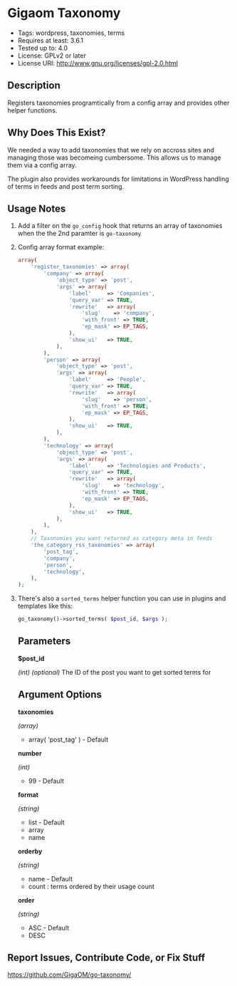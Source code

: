 Gigaom Taxonomy
===============

* Tags: wordpress, taxonomies, terms
* Requires at least: 3.6.1
* Tested up to: 4.0
* License: GPLv2 or later
* License URI: http://www.gnu.org/licenses/gpl-2.0.html

Description
-----------

Registers taxonomies programtically from a config array and provides other helper functions.

Why Does This Exist?
--------------------

We needed a way to add taxonomies that we rely on accross sites and managing those was becomeing cumbersome.  This allows us to manage them via a config array.

The plugin also provides workarounds for limitations in WordPress handling of terms in feeds and post term sorting.

Usage Notes
-----------

1. Add a filter on the `go_config` hook that returns an array of taxonomies when the the 2nd paramter is `go-taxonomy`
2. Config array format example:

	```php
	array(
		'register_taxonomies' => array(
			'company' => array(
				'object_type' => 'post',
				'args' => array(
					'label'     => 'Companies',
					'query_var' => TRUE,
					'rewrite'   => array(
						'slug'    => 'company',
						'with_front' => TRUE,
						'ep_mask' => EP_TAGS,
					),
					'show_ui'   => TRUE,
				),
			),
			'person' => array(
				'object_type' => 'post',
				'args' => array(
					'label'     => 'People',
					'query_var' => TRUE,
					'rewrite'   => array(
						'slug'    => 'person',
						'with_front' => TRUE,
						'ep_mask' => EP_TAGS,
					),
					'show_ui'   => TRUE,
				),
			),
			'technology' => array(
				'object_type' => 'post',
				'args' => array(
					'label'     => 'Technologies and Products',
					'query_var' => TRUE,
					'rewrite'   => array(
						'slug'    => 'technology',
						'with_front' => TRUE,
						'ep_mask' => EP_TAGS,
					),
					'show_ui'   => TRUE,
				),
			),
		),
		// Taxonomies you want returned as category meta in feeds
		'the_category_rss_taxonomies' => array(
			'post_tag',
			'company',
			'person',
			'technology',
		),
	);
	```

3. There's also a `sorted_terms` helper function you can use in plugins and templates like this:
		
	```php
	go_taxonomy()->sorted_terms( $post_id, $args );
	```

	Parameters
	----------
	
	**$post_id** 

	_(int) (optional)_ The ID of the post you want to get sorted terms for
	
	Argument Options
	----------------
		
	**taxonomies**
	
	_(array)_
	
	* array( 'post_tag' ) - Default
	
	**number**
	
	_(int)_
	
	* 99 - Default
	
	**format**
	
	_(string)_

	* list - Default
	* array
	* name
	
	**orderby**
	
	_(string)_
	
	* name - Default
	* count : terms ordered by their usage count
	
	**order**
	
	_(string)_
	
	* ASC - Default
	* DESC

Report Issues, Contribute Code, or Fix Stuff
--------------------------------------------

https://github.com/GigaOM/go-taxonomy/
